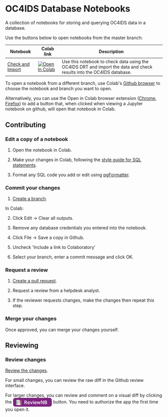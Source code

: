 # OC4IDS Database Notebooks

A collection of notebooks for storing and querying OC4IDS data in a database.

Use the buttons below to open notebooks from the master branch:

Notebook | Colab link | Description
-- | -- | --
[Check and Import](https://github.com/open-contracting/oc4ids_database/blob/master/OC4IDS_Database_Data_Import.ipynb) | [![Open In Colab](https://colab.research.google.com/assets/colab-badge.svg)](https://colab.research.google.com/github/open-contracting/oc4ids_database/blob/master/OC4IDS_Database_Data_Import.ipynb) | Use this notebook to check data using the OC4IDS DRT and import the data and check results into the OC4IDS database.

To open a notebook from a different branch, use Colab's [Github browser](https://colab.research.google.com/github/open-contracting/oc4ids_database/) to choose the notebook and branch you want to open.

Alternatively, you can use the Open in Colab browser extension ([Chrome](https://chrome.google.com/webstore/detail/open-in-colab/), [Firefox](https://addons.mozilla.org/en-US/firefox/addon/open-in-colab/)) to add a button that, when clicked when viewing a Jupyter notebook on github, will open that notebook in Colab.

## Contributing

### Edit a copy of a notebook

1. Open the notebook in Colab.

2. Make your changes in Colab, following the [style guide for SQL statements](https://ocp-software-handbook.readthedocs.io/en/latest/python/code.html#sql-statements).

3. Format any SQL code you add or edit using [pgFormatter](http://sqlformat.darold.net/).

### Commit your changes

1. [Create a branch](https://docs.github.com/en/free-pro-team@latest/github/collaborating-with-issues-and-pull-requests/creating-and-deleting-branches-within-your-repository#creating-a-branch).

In Colab:

2. Click Edit -> Clear all outputs.

3. Remove any database credentials you entered into the notebook.

4. Click File -> Save a copy in Github.

4. Uncheck 'Include a link to Colaboratory'

5. Select your branch, enter a commit message and click OK.

### Request a review

1. [Create a pull request](https://docs.github.com/en/free-pro-team@latest/github/collaborating-with-issues-and-pull-requests/creating-a-pull-request).

2. Request a review from a helpdesk analyst.

3. If the reviewer requests changes, make the changes then repeat this step.

### Merge your changes

Once approved, you can merge your changes yourself.

## Reviewing

### Review changes

[Review the changes](https://docs.github.com/en/free-pro-team@latest/github/collaborating-with-issues-and-pull-requests/reviewing-proposed-changes-in-a-pull-request).

For small changes, you can review the raw diff in the Github review interface.

For larger changes, you can review and comment on a visual diff by clicking the <img align="absmiddle"  alt="ReviewNB" height="28" class="BotMessageButtonImage" src="https://raw.githubusercontent.com/ReviewNB/support/master/images/button_reviewnb.png"/> button. You need to authorize the app the first time you open it.
